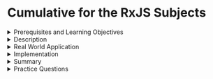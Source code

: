 # Cumulative for the  RxJS Subjects
<details><summary>Prerequisites and Learning Objectives</summary>

# Prerequisites

- Sound knowledge of HTML, CSS, and JavaScript.
- The Basic idea of the MVC (Model-View-Controller) architecture.
- Basic knowledge about TypeScript.


# Learning Objectives

- To define RxJS Subjects.


</details>
<details><summary>Description</summary>

# Description

A  RxJS Subject is special type of Observable that multicasts to many Observers.

- Every Subject is an Observable. A Subject can be subscribed providing an Observer. From the perspective of the Observer, it is ambigious to tell of the Observable execution is coming from Observable or a Subject.
- Every Subject is an Observer. It is an object with methods `next(v)`, `error(e)` and `complete()`. `next(theValue)` can be used to feed a value to the subject and it will be multicasted to the Observers registered to listen to the Subject.
</details>
<details><summary>Real World Application</summary>

# Real-World Application

- Since a Subject is an Observable, Consider a scenario where a selector is created for employee id.When you now subscribe to this selector / observable, everytime the employee id state changes, your observable emits the new employee id. using this you can bind html template variables to these observable which would update your employee id in your page automatically.
</details>
<details><summary>Implementation</summary> 

# Implementation

Implementation of Subject as an Observable

```ts
import { Subject } from 'rxjs';

const subject = new Subject<number>();

subject.subscribe({
  next: (v) => console.log(`observerA: ${v}`),
});
subject.subscribe({
  next: (v) => console.log(`observerB: ${v}`),
});

subject.next(1);
subject.next(2);

```

Console output:

```console
observerA: 1
observerB: 1
observerA: 2
observerB: 2
```

Implementation of Subject as an Observer

```ts
import { Subject, from } from 'rxjs';

const subject = new Subject<number>();

subject.subscribe({
  next: (v) => console.log(`observerA: ${v}`),
});
subject.subscribe({
  next: (v) => console.log(`observerB: ${v}`),
});

const observable = from([1, 2, 3]);

observable.subscribe(subject); 
```

Console log:

```console
observerA: 1
observerB: 1
observerA: 2
observerB: 2
observerA: 3
observerB: 3
```
</details>
<details><summary>Summary</summary> 

# Summary

- RxJS Subject is an Observable that can be multicasted to many Observers.
- RxJS Subject acts as both an Observer and Observable.
</details>
<details><summary>Practice Questions</summary>

[Practice Questions](./Quiz.gift)</details>
